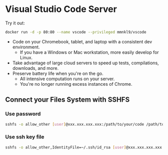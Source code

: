 # Visual Studio Code Server

Try it out:
```bash
docker run -d -p 80:80 --name vscode --privileged mmnkl9/vscode
```

- Code on your Chromebook, tablet, and laptop with a consistent dev environment.
	- If you have a Windows or Mac workstation, more easily develop for Linux.
- Take advantage of large cloud servers to speed up tests, compilations, downloads, and more.
- Preserve battery life when you're on the go.
	- All intensive computation runs on your server.
	- You're no longer running excess instances of Chrome.

## Connect your Files System with SSHFS

### Use password
```bash
sshfs -o allow_other [user]@xxx.xxx.xxx.xxx:/path/to/your/code /path/to/mount
```

### Use ssh key file
```bash
sshfs -o allow_other,IdentityFile=~/.ssh/id_rsa [user]@xxx.xxx.xxx.xxx:/path/to/your/code /path/to/mount
```
